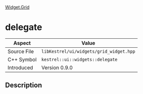 [Widget.Grid](index)
# delegate
| Aspect | Value |
| --- | --- |
| Source File | `libKestrel/ui/widgets/grid_widget.hpp` |
| C++ Symbol | `kestrel::ui::widgets::delegate` |
| Introduced | Version 0.9.0 |
## Description


